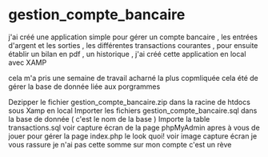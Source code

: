 # gestion_compte_bancaire
j'ai créé une application simple pour  gérer un compte bancaire , les entrées d'argent et les sorties , les différentes transactions courantes , pour ensuite établir un bilan en pdf , un historique  , j'ai créé cette application en local  avec XAMP

cela m'a pris une semaine de travail acharné la plus copmliquée cela été de gérer la base de donnée liée aux porgrammes 

Dezipper le fichier gestion_compte_bancaire.zip dans la racine de htdocs sous Xamp en local 
Importer les fichiers gestion_compte_bancaire.sql dans la base de donnée ( c'est le nom de la base )
Importe la table transactions.sql
voir capture écran de la page phpMyAdmin 
apres à vous de jouer pour gérer la page index.php le look quoi! voir image capture écran je vous rassure je n'ai pas cette somme sur mon compte c'est un rève 
